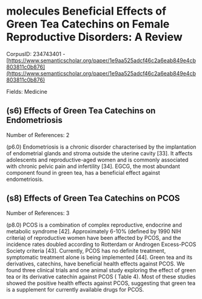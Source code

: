 # molecules Beneficial Effects of Green Tea Catechins on Female Reproductive Disorders: A Review

CorpusID: 234743401 - [https://www.semanticscholar.org/paper/1e9aa525adcf46c2a6eab849e4cb803811c0b876](https://www.semanticscholar.org/paper/1e9aa525adcf46c2a6eab849e4cb803811c0b876)

Fields: Medicine

## (s6) Effects of Green Tea Catechins on Endometriosis
Number of References: 2

(p6.0) Endometriosis is a chronic disorder characterised by the implantation of endometrial glands and stroma outside the uterine cavity [33]. It affects adolescents and reproductive-aged women and is commonly associated with chronic pelvic pain and infertility [34]. EGCG, the most abundant component found in green tea, has a beneficial effect against endometriosis.
## (s8) Effects of Green Tea Catechins on PCOS
Number of References: 3

(p8.0) PCOS is a combination of complex reproductive, endocrine and metabolic syndrome [42]. Approximately 6-10% (defined by 1990 NIH criteria) of reproductive women have been affected by PCOS, and the incidence rates doubled according to Rotterdam or Androgen Excess-PCOS Society criteria [43]. Currently, PCOS has no definite treatment, symptomatic treatment alone is being implemented [44]. Green tea and its derivatives, catechins, have beneficial health effects against PCOS. We found three clinical trials and one animal study exploring the effect of green tea or its derivative catechin against PCOS ( Table 4). Most of these studies showed the positive health effects against PCOS, suggesting that green tea is a supplement for currently available drugs for PCOS.
